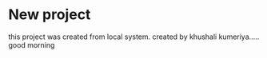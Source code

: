 # New project
this project was created from local system.
created by khushali kumeriya.....
good morning